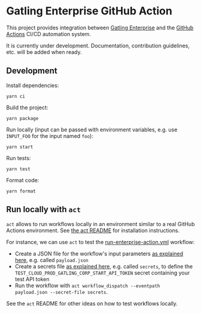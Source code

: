 # Gatling Enterprise GitHub Action

This project provides integration between [Gatling Enterprise](https://gatling.io/enterprise/) and the [GitHub Actions](https://github.com/features/actions) CI/CD automation system.

It is currently under development. Documentation, contribution guidelines, etc. will be added when ready.  

## Development

Install dependencies:

```shell
yarn ci
```

Build the project:

```shell
yarn package
```

Run locally (input can be passed with environment variables, e.g. use `INPUT_FOO` for the input named `foo`):

```shell
yarn start
```

Run tests:

```shell
yarn test
```

Format code:

```shell
yarn format
```

## Run locally with `act`

`act` allows to run workflows locally in an environment similar to a real GitHub Actions environment. See [the act README](https://github.com/nektos/act) for installation instructions.

For instance, we can use `act` to test the [run-enterprise-action.yml](.github/workflows/run-enterprise-action.yml) workflow:
- Create a JSON file for the workflow's input parameters [as explained here](https://github.com/nektos/act#pass-inputs-to-manually-triggered-workflows), e.g. called `payload.json`
- Create a secrets file [as explained here](https://github.com/nektos/act#secrets), e.g. called `secrets`, to define the `TEST_CLOUD_PROD_GATLING_CORP_START_API_TOKEN` secret containing your test API token
- Run the workflow with `act workflow_dispatch --eventpath payload.json --secret-file secrets`.

See the `act` README for other ideas on how to test workflows locally.
